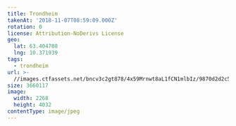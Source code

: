 ```yaml
---
title: Trondheim
takenAt: '2018-11-07T08:59:09.000Z'
rotation: 0
license: Attribution-NoDerivs License
geo:
  lat: 63.404708
  lng: 10.371939
tags:
  - trondheim
url: >-
  //images.ctfassets.net/bncv3c2gt878/4x59Mrnwt8aL1fCN1mlbIz/9870d2d2c5ac832071a62f70cc7b702e/trondheim_45038846884_o
size: 3660117
image:
  width: 2268
  height: 4032
contentType: image/jpeg
---
```


